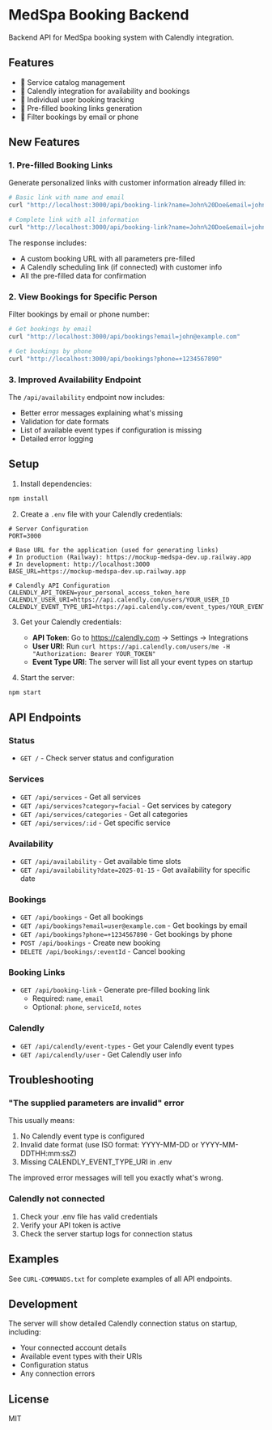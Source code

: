 # MedSpa Booking Backend

Backend API for MedSpa booking system with Calendly integration.

## Features

- 📅 Service catalog management
- 🔗 Calendly integration for availability and bookings
- 👤 Individual user booking tracking
- 🔗 Pre-filled booking links generation
- 📧 Filter bookings by email or phone

## New Features

### 1. Pre-filled Booking Links
Generate personalized links with customer information already filled in:

```bash
# Basic link with name and email
curl "http://localhost:3000/api/booking-link?name=John%20Doe&email=john@example.com"

# Complete link with all information
curl "http://localhost:3000/api/booking-link?name=John%20Doe&email=john@example.com&phone=+1234567890&serviceId=botox-001&notes=VIP%20customer"
```

The response includes:
- A custom booking URL with all parameters pre-filled
- A Calendly scheduling link (if connected) with customer info
- All the pre-filled data for confirmation

### 2. View Bookings for Specific Person
Filter bookings by email or phone number:

```bash
# Get bookings by email
curl "http://localhost:3000/api/bookings?email=john@example.com"

# Get bookings by phone
curl "http://localhost:3000/api/bookings?phone=+1234567890"
```

### 3. Improved Availability Endpoint
The `/api/availability` endpoint now includes:
- Better error messages explaining what's missing
- Validation for date formats
- List of available event types if configuration is missing
- Detailed error logging

## Setup

1. Install dependencies:
```bash
npm install
```

2. Create a `.env` file with your Calendly credentials:
```env
# Server Configuration
PORT=3000

# Base URL for the application (used for generating links)
# In production (Railway): https://mockup-medspa-dev.up.railway.app
# In development: http://localhost:3000
BASE_URL=https://mockup-medspa-dev.up.railway.app

# Calendly API Configuration
CALENDLY_API_TOKEN=your_personal_access_token_here
CALENDLY_USER_URI=https://api.calendly.com/users/YOUR_USER_ID
CALENDLY_EVENT_TYPE_URI=https://api.calendly.com/event_types/YOUR_EVENT_TYPE_ID
```

3. Get your Calendly credentials:
   - **API Token**: Go to https://calendly.com → Settings → Integrations
   - **User URI**: Run `curl https://api.calendly.com/users/me -H "Authorization: Bearer YOUR_TOKEN"`
   - **Event Type URI**: The server will list all your event types on startup

4. Start the server:
```bash
npm start
```

## API Endpoints

### Status
- `GET /` - Check server status and configuration

### Services
- `GET /api/services` - Get all services
- `GET /api/services?category=facial` - Get services by category
- `GET /api/services/categories` - Get all categories
- `GET /api/services/:id` - Get specific service

### Availability
- `GET /api/availability` - Get available time slots
- `GET /api/availability?date=2025-01-15` - Get availability for specific date

### Bookings
- `GET /api/bookings` - Get all bookings
- `GET /api/bookings?email=user@example.com` - Get bookings by email
- `GET /api/bookings?phone=+1234567890` - Get bookings by phone
- `POST /api/bookings` - Create new booking
- `DELETE /api/bookings/:eventId` - Cancel booking

### Booking Links
- `GET /api/booking-link` - Generate pre-filled booking link
  - Required: `name`, `email`
  - Optional: `phone`, `serviceId`, `notes`

### Calendly
- `GET /api/calendly/event-types` - Get your Calendly event types
- `GET /api/calendly/user` - Get Calendly user info

## Troubleshooting

### "The supplied parameters are invalid" error
This usually means:
1. No Calendly event type is configured
2. Invalid date format (use ISO format: YYYY-MM-DD or YYYY-MM-DDTHH:mm:ssZ)
3. Missing CALENDLY_EVENT_TYPE_URI in .env

The improved error messages will tell you exactly what's wrong.

### Calendly not connected
1. Check your .env file has valid credentials
2. Verify your API token is active
3. Check the server startup logs for connection status

## Examples

See `CURL-COMMANDS.txt` for complete examples of all API endpoints.

## Development

The server will show detailed Calendly connection status on startup, including:
- Your connected account details
- Available event types with their URIs
- Configuration status
- Any connection errors

## License

MIT
